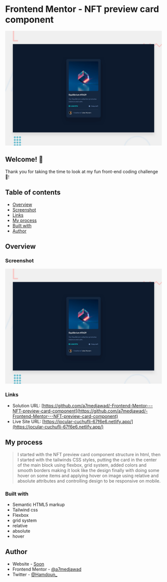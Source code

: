 # Frontend Mentor - NFT preview card component

![Design preview for the NFT preview card component coding challenge](./design/desktop-preview.jpg)

## Welcome! 👋

Thank you for taking the time to look at my fun front-end coding challenge 🚀!

## Table of contents

- [Overview](#overview)
- [Screenshot](#screenshot)
- [Links](#links)
- [My process](#my-process)
- [Built with](#built-with)
- [Author](#author)

## Overview

### Screenshot

![This is the Challange preview ](./design/desktop-preview.jpg)

### Links

- Solution URL: [https://github.com/a7medjawad/-Frontend-Mentor---NFT-preview-card-component](https://github.com/a7medjawad/-Frontend-Mentor---NFT-preview-card-component)
- Live Site URL: [https://jocular-cuchufli-67f6e6.netlify.app/](https://jocular-cuchufli-67f6e6.netlify.app/)

## My process

> I started with the NFT preview card component structure in html, then I started with the tailwinds CSS styles, putting the card in the center of the main block using flexbox, grid system, added colors and smooth borders making it look like the design finally with doing some hover on some items and applying hover on image using relative and absolute attributes and controlling design to be responsive on mobile.

### Built with

- Semantic HTML5 markup
- Tailwind css
- Flexbox
- grid system
- relative
- absolute
- hover

## Author

- Website - [Soon]()
- Frontend Mentor - [@a7medjawad](https://www.frontendmentor.io/profile/a7medjawad)
- Twitter - [@Hamdoun\_](https://twitter.com/Hamdoun_)
